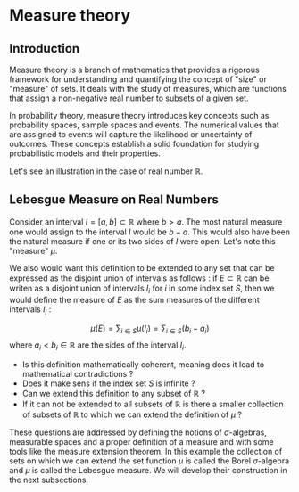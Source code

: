 
# Measure theory
## Introduction
Measure theory is a branch of mathematics that provides a rigorous framework for understanding and quantifying the concept of "size" or "measure" of sets. It deals with the study of measures, which are functions that assign a non-negative real number to subsets of a given set.


In probability theory,  measure theory introduces key concepts such as 
probability spaces, sample spaces and events. The numerical values that are 
assigned to events will capture the likelihood or uncertainty of outcomes.
These concepts establish a solid foundation for studying probabilistic 
models and their properties.

 Let's see an illustration in the case of real number $\mathbb{R}.$

## Lebesgue Measure on Real Numbers
Consider an interval  $I = [a, b] \subset \mathbb{R}$  where $b>a.$ 
The most 
natural measure one would assign to the interval $I$ would be $b-a.$ 
This would also have been the natural measure if 
one or 
its two sides of $I$ were open. Let's note this "measure" $\mu.$


We also would want this definition to be extended to any set that can be 
expressed as the disjoint
union of intervals as follows : if $E \subset \mathbb{R}$ can be writen as 
a disjoint union of intervals $I_i$ for $i$ in some index set $S,$ then we 
would 
define the measure of $E$ as the sum measures of the different 
intervals $I_i$ :

$$
\mu(E) = \sum_{i \in S} \mu(I_i) = \sum_{i \in S} (b_i - a_i)
$$
where $a_i < b_i \in \mathbb{R}$ are the sides of the interval $I_i.$

* Is this definition mathematically coherent, meaning does it lead to 
  mathematical contradictions ?
* Does it make sens if the index set $S$ is infinite ?
* Can we extend this definition to any subset of $\mathbb{R}$ ?
* If it can not be extended to all subsets of $\mathbb{R}$ is there a 
  smaller collection of subsets of $\mathbb{R}$ to which we can extend the 
  definition of $\mu$ ?

These questions are addressed by defining the notions of $\sigma$-algebras, 
measurable spaces and a proper 
definition of a measure and with some tools like the measure 
extension theorem.
In this example the collection of sets on which we can extend the set 
function $\mu$ is called the Borel $\sigma$-algebra and $\mu$ is called the 
Lebesgue measure. We will develop their construction in the next subsections.




